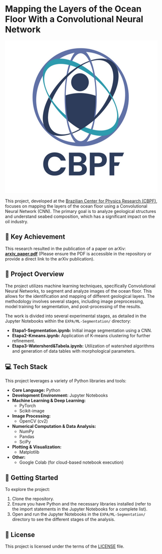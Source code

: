 # Mapping the Layers of the Ocean Floor With a Convolutional Neural Network

![CBPF Logo](Assets/CBPF.jpg)

This project, developed at the [Brazilian Center for Physics Research (CBPF)](http://portal.cbpf.br/), focuses on mapping the layers of the ocean floor using a Convolutional Neural Network (CNN). The primary goal is to analyze geological structures and understand seabed composition, which has a significant impact on the oil industry.

## 🌟 Key Achievement

This research resulted in the publication of a paper on arXiv:
**[arxiv_paper.pdf](arxiv_paper.pdf)** (Please ensure the PDF is accessible in the repository or provide a direct link to the arXiv publication).

## 📖 Project Overview

The project utilizes machine learning techniques, specifically Convolutional Neural Networks, to segment and analyze images of the ocean floor. This allows for the identification and mapping of different geological layers. The methodology involves several stages, including image preprocessing, model training for segmentation, and post-processing of the results.

The work is divided into several experimental stages, as detailed in the Jupyter Notebooks within the `EXPA/ML-Segmentation/` directory:

- **Etapa1-Segmentation.ipynb:** Initial image segmentation using a CNN.
- **Etapa2-Kmeans.ipynb:** Application of K-means clustering for further refinement.
- **Etapa3-Watersherd&Tabela.ipynb:** Utilization of watershed algorithms and generation of data tables with morphological parameters.

## 💻 Tech Stack

This project leverages a variety of Python libraries and tools:

- **Core Language:** Python
- **Development Environment:** Jupyter Notebooks
- **Machine Learning & Deep Learning:**
  - PyTorch
  - Scikit-image
- **Image Processing:**
  - OpenCV (cv2)
- **Numerical Computation & Data Analysis:**
  - NumPy
  - Pandas
  - SciPy
- **Plotting & Visualization:**
  - Matplotlib
- **Other:**
  - Google Colab (for cloud-based notebook execution)

## 🚀 Getting Started

To explore the project:

1. Clone the repository.
2. Ensure you have Python and the necessary libraries installed (refer to the import statements in the Jupyter Notebooks for a complete list).
3. Open and run the Jupyter Notebooks in the `EXPA/ML-Segmentation/` directory to see the different stages of the analysis.

## 📄 License

This project is licensed under the terms of the [LICENSE](LICENSE) file.

